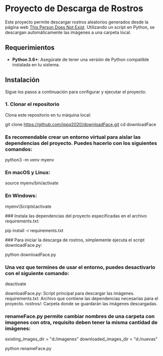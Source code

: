 # Proyecto de Descarga de Rostros

Este proyecto permite descargar rostros aleatorios generados desde la página web [This Person Does Not Exist](https://thispersondoesnotexist.com/). Utilizando un script en Python, se descargan automáticamente las imágenes a una carpeta local.

## Requerimientos

- **Python 3.6+**: Asegúrate de tener una versión de Python compatible instalada en tu sistema.

## Instalación

Sigue los pasos a continuación para configurar y ejecutar el proyecto:

### 1. Clonar el repositorio

Clona este repositorio en tu máquina local:

git clone https://github.com/jppq2020/downloadFace.git
cd downloadFace

### Es recomendable crear un entorno virtual para aislar las dependencias del proyecto. Puedes hacerlo con los siguientes comandos:

python3 -m venv myenv

### En macOS y Linux:
source myenv/bin/activate

### En Windows:
myenv\Scripts\activate

### Instala las dependencias del proyecto especificadas en el archivo requirements.txt:

pip install -r requirements.txt

### Para iniciar la descarga de rostros, simplemente ejecuta el script downloadFace.py:

python downloadFace.py

### Una vez que termines de usar el entorno, puedes desactivarlo con el siguiente comando:

deactivate

downloadFace.py: Script principal para descargar las imágenes.
requirements.txt: Archivo que contiene las dependencias necesarias para el proyecto.
rostros/: Carpeta donde se guardarán las imágenes descargadas.

### renameFace.py permite cambiar nombres de una carpeta con imagenes con otra, requisito deben tener la misma cantidad de imágenes:

existing_images_dir = "d:/imagenes"
downloaded_images_dir = "d:/nuevas"

python renameFace.py

